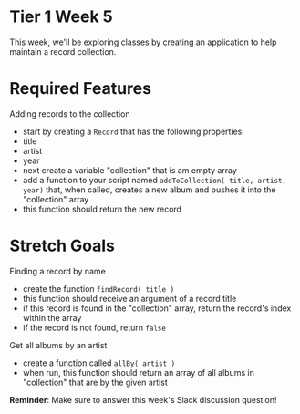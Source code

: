 Tier 1 Week 5
===

This week, we'll be exploring classes by creating an application to help maintain a record collection.

Required Features
===

Adding records to the collection

- start by creating a ```Record``` that has the following properties:
 - title
 - artist
 - year
- next create a variable "collection" that is am empty array
- add a function to your script named ```addToCollection( title, artist, year)``` that, when called, creates a new album and pushes it into the "collection" array
- this function should return the new record

Stretch Goals
===

Finding a record by name

- create the function ```findRecord( title )```
- this function should receive an argument of a record title
- if this record is found in the "collection" array, return the record's index within the array
- if the record is not found, return ```false```

Get all albums by an artist

- create a function called ```allBy( artist )```
- when run, this function should return an array of all albums in "collection" that are by the given artist 

**Reminder**: Make sure to answer this week's Slack discussion question!
